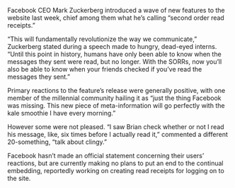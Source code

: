 Facebook CEO Mark Zuckerberg introduced a wave of new features to the website last week, chief among them what he’s calling “second order read receipts.”

“This will fundamentally revolutionize the way we communicate,” Zuckerberg stated during a speech made to hungry, dead-eyed interns. “Until this point in history, humans have only been able to know when the messages they sent were read, but no longer. With the SORRs, now you’ll also be able to know when your friends checked if you’ve read the messages they sent.”

Primary reactions to the feature’s release were generally positive, with one member of the millennial community hailing it as “just the thing Facebook was missing. This new piece of meta-information will go perfectly with the kale smoothie I have every morning.”

However some were not pleased. “I saw Brian check whether or not I read his message, like, six times before I actually read it,” commented a different 20-something, “talk about clingy.”

Facebook hasn’t made an official statement concerning their users’ reactions, but are currently making no plans to put an end to the continual embedding, reportedly working on creating read receipts for logging on to the site.
